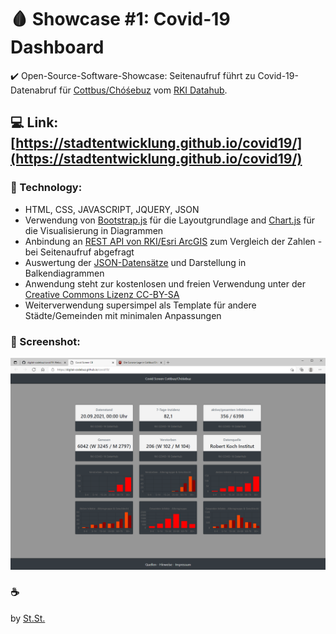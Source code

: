 # :drop_of_blood: Showcase #1: Covid-19 Dashboard

:heavy_check_mark: Open-Source-Software-Showcase: Seitenaufruf führt zu Covid-19-Datenabruf für [Cottbus/Chóśebuz](https://www.cottbus.de/verwaltung/gb_iii/gesundheit/corona/index.html) vom [RKI Datahub](https://npgeo-corona-npgeo-de.hub.arcgis.com/).

## :computer: Link: [https://stadtentwicklung.github.io/covid19/](https://stadtentwicklung.github.io/covid19/)

### :rocket: Technology:
- HTML, CSS, JAVASCRIPT, JQUERY, JSON
- Verwendung von [Bootstrap.js](https://getbootstrap.com/) für die Layoutgrundlage and [Chart.js](https://www.chartjs.org/) für die Visualisierung in Diagrammen
- Anbindung an [REST API von RKI/Esri ArcGIS](https://npgeo-corona-npgeo-de.hub.arcgis.com/datasets/dd4580c810204019a7b8eb3e0b329dd6_0/api) zum Vergleich der Zahlen - bei Seitenaufruf abgefragt
- Auswertung der [JSON-Datensätze](https://en.wikipedia.org/wiki/JSON) und Darstellung in Balkendiagrammen
- Anwendung steht zur kostenlosen und freien Verwendung unter der [Creative Commons Lizenz CC-BY-SA](https://de.creativecommons.net/was-ist-cc/)
- Weiterverwendung supersimpel als Template für andere Städte/Gemeinden mit minimalen Anpassungen

### :camera_flash: Screenshot:
![This is a Screenshot of the Dashboard for Covid-19 Data in Cottbus](https://raw.githubusercontent.com/digital-codebuz/covid19/main/screenshot.png)

### :coffee:
by [St.St.](https://github.com/stewahn)
